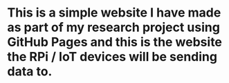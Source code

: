 # This is a simple website I have made as part of my research project using GitHub Pages and this is the website the RPi / IoT devices will be sending data to.
